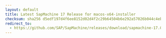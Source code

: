```yaml
---
layout: default
title: Latest SapMachine 17 Release for macos-x64-installer
checksum: sha256 d5edf197d4f6ee8152d02d4f2c29b64504b6e292a57026b044c4ebef5dfef4ba
redirect_to:
  - https://github.com/SAP/SapMachine/releases/download/sapmachine-17.0.12/sapmachine-jdk-17.0.12_macos-x64_bin.dmg
---
```

